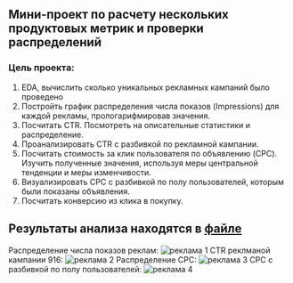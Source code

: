 ## Мини-проект по расчету нескольких продуктовых метрик и проверки распределений

### Цель проекта:
1. EDA, вычислить сколько уникальных рекламных кампаний было проведено
2. Постройть график распределения числа показов (Impressions) для каждой рекламы, прологарифмировав значения.
3. Посчитать CTR. Посмотреть на описательные статистики и распределение.
4. Проанализировать CTR с разбивкой по рекламной кампании.
5. Посчитать стоимость за клик пользователя по объявлению (CPC). Изучить полученные значения, используя меры центральной тенденции и меры изменчивости.
6. Визуализировать CPC с разбивкой по полу пользователей, которым были показаны объявления.
7. Посчитать конверсию из клика в покупку.

## Результаты анализа находятся в [файле]()
Распределение числа показов реклам:
![реклама 1](https://github.com/belladzhu/statistic/assets/101130608/e37b1b21-447b-48fb-90fb-5c96e907a8c3)
CTR реклманой кампании 916:
![реклама 2](https://github.com/belladzhu/statistic/assets/101130608/d051727b-4418-442a-89f6-747a802e80e9)
Распределение CPC:
![реклама 3](https://github.com/belladzhu/statistic/assets/101130608/111a8b8b-5347-41ba-86e1-7fc6fe0ad0e6)
CPC с разбивкой по полу пользователей:
![реклама 4](https://github.com/belladzhu/statistic/assets/101130608/19ceda51-0d4f-458b-9f35-365fcc3f29f8)
